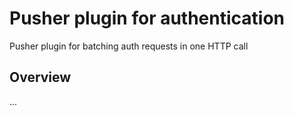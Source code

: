 # Pusher plugin for authentication

Pusher plugin for batching auth requests in one HTTP call

## Overview

...